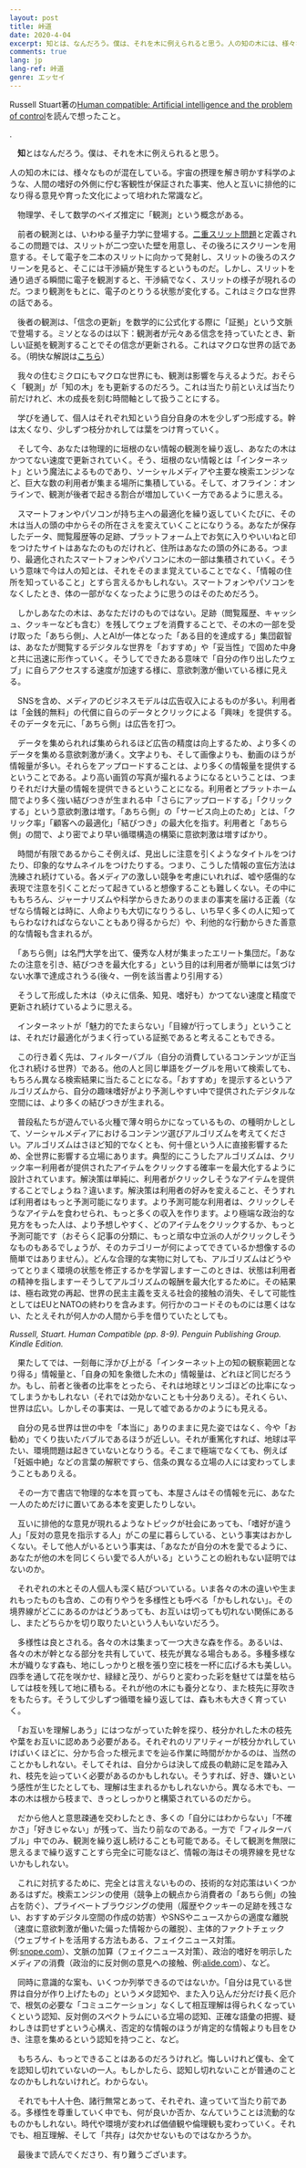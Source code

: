 ```yaml
---
layout: post
title: 峠道
date: 2020-4-04
excerpt: 知とは、なんだろう。僕は、それを木に例えられると思う。人の知の木には、様々なものが混在している。宇宙の摂理を解き明かす科学のような、人間の嗜好の外側に佇む客観性が保証された事実、他人と互いに排他的になり得る意見や育った文化によって培われた常識など。
comments: true
lang: jp
lang-ref: 峠道
genre: エッセイ
---
```


  

Russell Stuart著の[Human compatible: Artificial intelligence and the problem of control](https://www.amazon.com/Human-Compatible-Artificial-Intelligence-Problem-ebook/dp/B07N5J5FTS)を読んで想ったこと。

  

.

  

　**知**とはなんだろう。僕は、それを木に例えられると思う。

人の知の木には、様々なものが混在している。宇宙の摂理を解き明かす科学のような、人間の嗜好の外側に佇む客観性が保証された事実、他人と互いに排他的になり得る意見や育った文化によって培われた常識など。

  

　物理学、そして数学のベイズ推定に「観測」という概念がある。

  

　前者の観測とは、いわゆる量子力学に登場する。[二重スリット問題](https://www.youtube.com/watch?v=vnJre6NzlOQ)と定義されるこの問題では、スリットが二つ空いた壁を用意し、その後ろにスクリーンを用意する。そして電子を二本のスリットに向かって発射し、スリットの後ろのスクリーンを見ると、そこには干渉縞が発生するというものだ。しかし、スリットを通り過ぎる瞬間に電子を観測すると、干渉縞でなく、スリットの様子が現れるのだ。つまり観測をもとに、電子のとりうる状態が変化する。これはミクロな世界の話である。

  

　後者の観測は、「信念の更新」を数学的に公式化する際に「証拠」という文脈で登場する。ミソとなるのは以下：観測者が元々ある信念を持っていたとき、新しい証拠を観測することでその信念が更新される。これはマクロな世界の話である。（明快な解説は[こちら](https://youtu.be/HZGCoVF3YvM)）

  

　我々の住むミクロにもマクロな世界にも、観測は影響を与えるようだ。おそらく「観測」が「知の木」をも更新するのだろう。これは当たり前といえば当たり前だけれど、木の成長を刻む時間軸として扱うことにする。

  

　学びを通して、個人はそれぞれ知という自分自身の木を少しずつ形成する。幹は太くなり、少しずつ枝分かれしては葉をつけ育っていく。

  

　そして今、あなたは物理的に垣根のない情報の観測を繰り返し、あなたの木はかつてない速度で更新されていく。そう、垣根のない情報とは「インターネット」という魔法によるものであり、ソーシャルメディアや主要な検索エンジンなど、巨大な数の利用者が集まる場所に集積している。そして、オフライン：オンラインで、観測が後者で起きる割合が増加していく一方であるように思える。

  

　スマートフォンやパソコンが持ち主への最適化を繰り返していくたびに、その木は当人の頭の中からその所在さえを変えていくことになりうる。あなたが保存したデータ、閲覧履歴等の足跡、プラットフォーム上でお気に入りやいいねと印をつけたサイトはあなたのものだけれど、住所はあなたの頭の外にある。つまり、最適化されたスマートフォンやパソコンに木の一部は集積されていく。そういう意味で今は人の知とは、それをそのまま覚えていることでなく、「情報の住所を知っていること」とすら言えるかもしれない。スマートフォンやパソコンをなくしたとき、体の一部がなくなったように思うのはそのためだろう。

  

　しかしあなたの木は、あなただけのものではない。足跡（閲覧履歴、キャッシュ、クッキーなども含む）を残してウェブを消費することで、その木の一部を受け取った「あちら側」、人とAIが一体となった「ある目的を達成する」集団叡智は、あなたが閲覧するデジタルな世界を「おすすめ」や「妥当性」で固めた中身と共に迅速に形作っていく。そうしてできたある意味で「自分の作り出したウェブ」に自らアクセスする速度が加速する様に、意欲刺激が働いている様に見える。

  

　SNSを含め、メディアのビジネスモデルは広告収入によるものが多い。利用者は「金銭的無料」の代償に自らのデータとクリックによる「興味」を提供する。そのデータを元に、「あちら側」は広告を打つ。

  

　データを集められれば集められるほど広告の精度は向上するため、より多くのデータを集める意欲刺激が湧く。文字よりも、そして画像よりも、動画のほうが情報量が多い。それらをアップロードすることは、より多くの情報量を提供するということである。より高い画質の写真が撮れるようになるということは、つまりそれだけ大量の情報を提供できるということになる。利用者とプラットホーム間でより多く強い結びつきが生まれる中「さらにアップロードする」「クリックする」という意欲刺激は増す。「あちら側」の「サービス向上のため」とは、「クリック率」「顧客への最適化」「結びつき」の最大化を指す。利用者と「あちら側」の間で、より密でより早い循環構造の構築に意欲刺激は増すばかり。

  

　時間が有限であるからこそ例えば、見出しに注意を引くようなタイトルをつけたり、印象的なサムネイルをつけたりする。つまり、こうした情報の宣伝方法は洗練され続けている。各メディアの激しい競争を考慮にいれれば、嘘や感傷的な表現で注意を引くことだって起きていると想像することも難しくない。その中にももちろん、ジャーナリズムや科学からきたありのままの事実を届ける正義（なぜなら情報とは時に、人命よりも大切になりうるし、いち早く多くの人に知ってもらわなければならないこともあり得るからだ）や、利他的な行動からきた善意的な情報も含まれるが。

  

　「あちら側」は名門大学を出て、優秀な人材が集まったエリート集団だ。「あなたの注意を引き、結びつきを最大化する」という目的は利用者が簡単には気づけない水準で達成されうる(後々、一例を該当書より引用する）

  

　そうして形成した木は（ゆえに信条、知見、嗜好も）かつてない速度と精度で更新され続けているように思える。

  

　インターネットが「魅力的でたまらない」「目線が行ってしまう」ということは、それだけ最適化がうまく行っている証拠であると考えることもできる。

  

　この行き着く先は、フィルターバブル（自分の消費しているコンテンツが正当化され続ける世界）である。他の人と同じ単語をグーグルを用いて検索しても、もちろん異なる検索結果に当たることになる。「おすすめ」を提示するというアルゴリズムから、自分の趣味嗜好がより予測しやすい中で提供されたデジタルな空間には、より多くの結びつきが生まれる。

  

　普段私たちが遊んでいる火種で薄々明らかになっているもの、の種明かしとして、ソーシャルメディアにおけるコンテンツ選びアルゴリズムを考えてください。アルゴリズムはさほど知的でなくとも、何十億という人に直接影響するため、全世界に影響する立場にあります。典型的にこうしたアルゴリズムは、クリック率ー利用者が提供されたアイテムをクリックする確率ーを最大化するように設計されています。解決策は単純に、利用者がクリックしそうなアイテムを提供することでしょうね？違います。解決策は利用者の好みを変えること、そうすれば利用者はもっと予測可能になります。より予測可能な利用者は、クリックしそうなアイテムを食わせられ、もっと多くの収入を作ります。より極端な政治的な見方をもった人は、より予想しやすく、どのアイテムをクリックするか、もっと予測可能です（おそらく記事の分類に、もっと頑な中立派の人がクリックしそうなものもあるでしょうが、そのカテゴリーが何によってできているか想像するの簡単ではありません）。どんな合理的な実物に対しても、アルゴリズムはどうやってとりまく環境の状態を修正するかを学習しますーこのときは、状態は利用者の精神を指しますーそうしてアルゴリズムの報酬を最大化するために。その結果は、極右政党の再起、世界の民主主義を支える社会的接触の消失、そして可能性としてはEUとNATOの終わりを含みます。何行かのコードそのものには悪くはない、たとえそれが何人かの人間から手を借りていたとしても。

  

_Russell, Stuart. Human Compatible (pp. 8-9). Penguin Publishing Group. Kindle Edition._

  

　果たしてでは、一刻毎に浮かび上がる「インターネット上の知の観察範囲となり得る」情報量と、「自身の知を象徴した木の」情報量は、どれほど同じだろうか。もし、前者と後者の比率をとったら、それは地球とリンゴほどの比率になってしまうかもしれない（それでは効かないことも十分ありえる）。それくらい、世界は広い。しかしその事実は、一見して嘘であるかのようにも見える。

  

　自分の見る世界は世の中を「本当に」ありのままに見た姿ではなく、今や「お勧め」でくり抜いたバブルであるほうが近しい。それが重篤化すれば、地球は平たい、環境問題は起きていないとなりうる。そこまで極端でなくても、例えば「妊娠中絶」などの言葉の解釈ですら、信条の異なる立場の人には変わってしまうこともありえる。

  

　その一方で書店で物理的な本を買っても、本屋さんはその情報を元に、あなた一人のためだけに置いてある本を変更したりしない。

  

　互いに排他的な意見が現れるようなトピックが社会にあっても、「嗜好が違う人」「反対の意見を指示する人」がこの星に暮らしている、という事実はおかしくない。そして他人がいるという事実は、「あなたが自分の木を愛でるように、あなたが他の木を同じくらい愛でる人がいる」ということの紛れもない証明ではないのか。

  

　それぞれの木とその人個人も深く結びついている。いま各々の木の違いや生まれもったものも含め、この有りやうを多様性とも呼べる「かもしれない」。その境界線がどこにあるのかはどうあっても、お互いは切っても切れない関係にあるし、またどちらかを切り取りたいという人もいないだろう。

  

　多様性は良とされる。各々の木は集まって一つ大きな森を作る。あるいは、各々の木が幹となる部分を共有していて、枝先が異なる場合もある。多種多様な木が織りなす森も、地にしっかりと根を張り空に枝を一杯に広げる木も美しい。四季を通して花を咲かせ、緑緑と茂り、がらりと変わった彩を魅せては葉を枯らしては枝を残して地に積もる。それが他の木にも養分となり、また枝先に芽吹きをもたらす。そうして少しずつ循環を繰り返しては、森も木も大きく育っていく。

  

　「お互いを理解しあう」にはつながっていた幹を探り、枝分かれした木の枝先や葉をお互いに認めあう必要がある。それぞれのリアリティーが枝分かれしていけばいくほどに、分かち合った根元までを辿る作業に時間がかかるのは、当然のことかもしれない。そしてそれは、自分からは決して成長の軌跡に足を踏み入れ、枝先を辿っていく必要があるのかもしれない。そうすれば、好き、嫌いという感性が生じたとしても、理解は生まれるかもしれないから。異なる木でも、一本の木は根から枝まで、きっとしっかりと構築されているのだから。

  

　だから他人と意思疎通を交わしたとき、多くの「自分にはわからない」「不確かさ」「好きじゃない」が残って、当たり前なのである。一方で「フィルターバブル」中でのみ、観測を繰り返し続けることも可能である。そして観測を無限に思えるまで繰り返すことすら完全に可能なほど、情報の海はその境界線を見せないかもしれない。

  

　これに対抗するために、完全とは言えないものの、技術的な対応策はいくつかあるはずだ。検索エンジンの使用（競争上の観点から消費者の「あちら側」の独占を防ぐ）、プライベートブラウジングの使用（履歴やクッキーの足跡を残さない、おすすめデジタル空間の作成の妨害）やSNSやニュースからの適度な離脱（速度に意欲刺激が働いた偏った情報からの離脱）、主体的ファクトチェック（ウェブサイトを活用する方法もある、フェイクニュース対策。例:[snope.com](https://www.snopes.com/)）、文脈の加算（フェイクニュース対策）、政治的嗜好を明示したメディアの消費（政治的に反対側の意見への接触、例:[alide.com](https://www.allsides.com/unbiased-balanced-news)）、など。

  

　同時に意識的な案も、いくつか列挙できるのではないか。「自分は見ている世界は自分が作り上げたもの」というメタ認知や、また入り込んだ分だけ長く厄介で、根気の必要な「コミュニケーション」なくして相互理解は得られくなっていくという認知、反対側のスペクトラムにいる立場の認知、正確な語彙の把握、疑わしきは罰せずという心構え、否定的な情報のほうが肯定的な情報よりも目をひき、注意を集めるという認知を持つこと、など。

  

　もちろん、もっとできることはあるのだろうけれど。悔しいけれど僕も、全てを認知し切れていないの一人。もしかしたら、認知し切れないことが普通のことなのかもしれないけれど。わからない。

  

　それでも十人十色、諸行無常とあって、それぞれ、違っていて当たり前である。多様性を尊重していく中でも、何が良いか否か、なんていうことは流動的なものかもしれない。時代や環境が変われば価値観や倫理観も変わっていく。それでも、相互理解、そして「共存」は欠かせないものではなかろうか。

  

　最後まで読んでくださり、有り難うございます。
